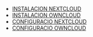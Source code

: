 
* [INSTALACION NEXTCLOUD](Instalacio-Nextcloud,Vagrant/Manualdeinstalacionextcloudyvagrant.md)
* [INSTALACION OWNCLOUD](Instalacio-Owncloud,Lxc/Manualdeinstalacionowncloudycontenedores.md)
* [CONFIGURACIO NEXTCLOUD](Configuracio-Nextcloud,Vagrant/Manualdeconfiguracionextcloudyvagrant.md)
* [CONFIGURACIO OWNCLOUD](Configuracio-Owncloud/Manualdeconfiguracioowncloud.md)
